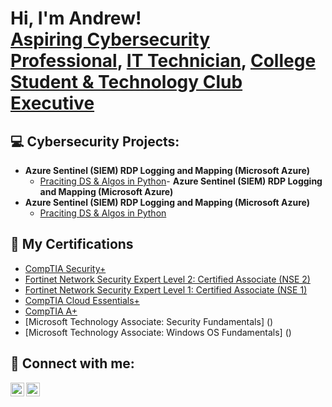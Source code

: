 <h1>Hi, I'm Andrew! <br/><a href="https://github.com/AndrewOspina">Aspiring Cybersecurity Professional</a>, <a href="https://www.linkedin.com/in/andrewospina123/">IT Technician</a>, <a href="https://www.brightpoint.edu/services/student-activities/student-clubs/">College Student & Technology Club Executive</a></h1>

<h2>💻 Cybersecurity Projects:</h2>

- <b>Azure Sentinel (SIEM) RDP Logging and Mapping (Microsoft Azure)</b>
  - [Praciting DS & Algos in Python](https://github.com/joshmadakor1/Algorithms-Practice)- <b>Azure Sentinel (SIEM) RDP Logging and Mapping (Microsoft Azure)</b>
- <b>Azure Sentinel (SIEM) RDP Logging and Mapping (Microsoft Azure)</b>
  - [Praciting DS & Algos in Python](https://github.com/joshmadakor1/Algorithms-Practice)


<h2>📜 My Certifications </h2>

- [CompTIA Security+](https://www.youtube.com/watch?v=a83ASGn_V_s)
- [Fortinet Network Security Expert Level 2: Certified Associate (NSE 2)](https://www.youtube.com/watch?v=uHy3oM7NnoU)
- [Fortinet Network Security Expert Level 1: Certified Associate (NSE 1)](https://www.youtube.com/watch?v=N-L9hklSlNk)
- [CompTIA Cloud Essentials+](https://www.youtube.com/watch?v=OfvdQeh79s0)
- [CompTIA A+](https://www.youtube.com/watch?v=E2MwRWxDBkA)
- [Microsoft Technology Associate: Security Fundamentals] ()
- [Microsoft Technology Associate: Windows OS Fundamentals] ()

<h2> 🤳 Connect with me:</h2>

[<img align="left" alt="JoshMadakor | LinkedIn" width="22px" src="https://cdn.jsdelivr.net/npm/simple-icons@v3/icons/linkedin.svg" />][linkedin]
[<img align="left" alt="JoshMadakor | Instagram" width="22px" src="https://cdn.jsdelivr.net/npm/simple-icons@v3/icons/instagram.svg" />][Gmail]

[Gmail]: https://www.instagram.com/joshmadakor/
[linkedin]: https://linkedin.com/in/AndrewOspina123/

<!--
**joshmadakor1/joshmadakor1** is a ✨ _special_ ✨ repository because its `README.md` (this file) appears on your GitHub profile.

Here are some ideas to get you started:

- 🔭 I’m currently working on ...
- 🌱 I’m currently learning ...
- 👯 I’m looking to collaborate on ...
- 🤔 I’m looking for help with ...
- 💬 Ask me about ...
- 📫 How to reach me: ...
- 😄 Pronouns: ...
- ⚡ Fun fact: ...
-->
